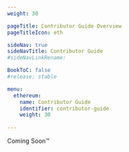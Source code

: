 ```yaml
---
weight: 30

pageTitle: Contributor Guide Overview
pageTitleIcon: eth

sideNav: true
sideNavTitle: Contributor Guide
#sideNavLinkRename: 

BookToC: false
#release: stable

menu:
  ethereum:
    name: Contributor Guide
    identifier: contributor-guide
    weight: 30
    
---
```


Coming Soon&trade;
<!--
The best way to start digging into ***dfuse for Ethereum***, is to head to https://github.com/dfuse-io/dfuse-ethereum and follow instructions there.

General contribution guidelines can be found in the general repository at https://github.com/dfuse-io/dfuse
-->
